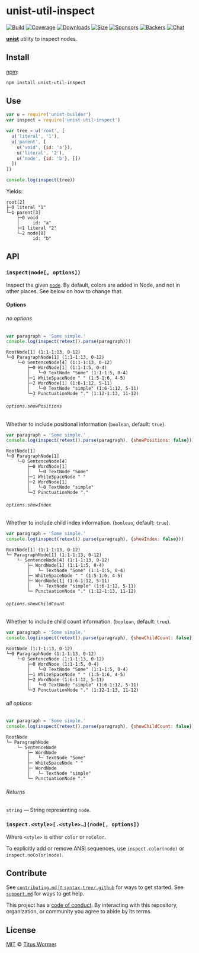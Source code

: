 # unist-util-inspect

[![Build][build-badge]][build]
[![Coverage][coverage-badge]][coverage]
[![Downloads][downloads-badge]][downloads]
[![Size][size-badge]][size]
[![Sponsors][sponsors-badge]][collective]
[![Backers][backers-badge]][collective]
[![Chat][chat-badge]][chat]

[**unist**][unist] utility to inspect nodes.

## Install

[npm][]:

```sh
npm install unist-util-inspect
```

## Use

```js
var u = require('unist-builder')
var inspect = require('unist-util-inspect')

var tree = u('root', [
  u('literal', '1'),
  u('parent', [
    u('void', {id: 'a'}),
    u('literal', '2'),
    u('node', {id: 'b'}, [])
  ])
])

console.log(inspect(tree))
```

Yields:

```text
root[2]
├─0 literal "1"
└─1 parent[3]
    ├─0 void
    │     id: "a"
    ├─1 literal "2"
    └─2 node[0]
          id: "b"
```

## API

### `inspect(node[, options])`

Inspect the given [`node`][node].
By default, colors are added in Node, and not in other places.
See below on how to change that.

#### Options

###### no options

```javascript
var paragraph = 'Some simple.'
console.log(inspect(retext().parse(paragraph)))
```

```text
RootNode[1] (1:1-1:13, 0-12)
└─0 ParagraphNode[1] (1:1-1:13, 0-12)
    └─0 SentenceNode[4] (1:1-1:13, 0-12)
        ├─0 WordNode[1] (1:1-1:5, 0-4)
        │   └─0 TextNode "Some" (1:1-1:5, 0-4)
        ├─1 WhiteSpaceNode " " (1:5-1:6, 4-5)
        ├─2 WordNode[1] (1:6-1:12, 5-11)
        │   └─0 TextNode "simple" (1:6-1:12, 5-11)
        └─3 PunctuationNode "." (1:12-1:13, 11-12)
```
###### `options.showPositions`

Whether to include positional information (`boolean`, default: `true`).

```javascript
var paragraph = 'Some simple.'
console.log(inspect(retext().parse(paragraph), {showPositions: false}))
```

```text
RootNode[1]
└─0 ParagraphNode[1]
    └─0 SentenceNode[4]
        ├─0 WordNode[1]
        │   └─0 TextNode "Some"
        ├─1 WhiteSpaceNode " "
        ├─2 WordNode[1]
        │   └─0 TextNode "simple"
        └─3 PunctuationNode "."
```

###### `options.showIndex`

Whether to include child index information. (`boolean`, default: `true`).

```javascript
var paragraph = 'Some simple.'
console.log(inspect(retext().parse(paragraph), {showIndex: false}))
```

```text
RootNode[1] (1:1-1:13, 0-12)
└─ ParagraphNode[1] (1:1-1:13, 0-12)
    └─ SentenceNode[4] (1:1-1:13, 0-12)
        ├─ WordNode[1] (1:1-1:5, 0-4)
        │   └─ TextNode "Some" (1:1-1:5, 0-4)
        ├─ WhiteSpaceNode " " (1:5-1:6, 4-5)
        ├─ WordNode[1] (1:6-1:12, 5-11)
        │   └─ TextNode "simple" (1:6-1:12, 5-11)
        └─ PunctuationNode "." (1:12-1:13, 11-12)
```

###### `options.showChildCount`

Whether to include child count information. (`boolean`, default: `true`).

```javascript
var paragraph = 'Some simple.'
console.log(inspect(retext().parse(paragraph), {showChildCount: false}))
```

```text
RootNode (1:1-1:13, 0-12)
└─0 ParagraphNode (1:1-1:13, 0-12)
    └─0 SentenceNode (1:1-1:13, 0-12)
        ├─0 WordNode (1:1-1:5, 0-4)
        │   └─0 TextNode "Some" (1:1-1:5, 0-4)
        ├─1 WhiteSpaceNode " " (1:5-1:6, 4-5)
        ├─2 WordNode (1:6-1:12, 5-11)
        │   └─0 TextNode "simple" (1:6-1:12, 5-11)
        └─3 PunctuationNode "." (1:12-1:13, 11-12)
```
###### all options

```javascript
var paragraph = 'Some simple.'
console.log(inspect(retext().parse(paragraph), {showChildCount: false}))
```

```text
RootNode
└─ ParagraphNode
    └─ SentenceNode
        ├─ WordNode
        │   └─ TextNode "Some"
        ├─ WhiteSpaceNode " "
        ├─ WordNode
        │   └─ TextNode "simple"
        └─ PunctuationNode "."
```

###### Returns

`string` — String representing `node`.

### `inspect.<style>[.<style>…](node[, options])`

Where `<style>` is either `color` or `noColor`.

To explicitly add or remove ANSI sequences, use `inspect.color(node)` or
`inspect.noColor(node)`.

## Contribute

See [`contributing.md` in `syntax-tree/.github`][contributing] for ways to get
started.
See [`support.md`][support] for ways to get help.

This project has a [code of conduct][coc].
By interacting with this repository, organization, or community you agree to
abide by its terms.

## License

[MIT][license] © [Titus Wormer][author]

<!-- Definition -->

[build-badge]: https://img.shields.io/travis/syntax-tree/unist-util-inspect.svg

[build]: https://travis-ci.org/syntax-tree/unist-util-inspect

[coverage-badge]: https://img.shields.io/codecov/c/github/syntax-tree/unist-util-inspect.svg

[coverage]: https://codecov.io/github/syntax-tree/unist-util-inspect

[downloads-badge]: https://img.shields.io/npm/dm/unist-util-inspect.svg

[downloads]: https://www.npmjs.com/package/unist-util-inspect

[size-badge]: https://img.shields.io/bundlephobia/minzip/unist-util-inspect.svg

[size]: https://bundlephobia.com/result?p=unist-util-inspect

[sponsors-badge]: https://opencollective.com/unified/sponsors/badge.svg

[backers-badge]: https://opencollective.com/unified/backers/badge.svg

[collective]: https://opencollective.com/unified

[chat-badge]: https://img.shields.io/badge/chat-spectrum-7b16ff.svg

[chat]: https://spectrum.chat/unified/syntax-tree

[unist]: https://github.com/syntax-tree/unist

[npm]: https://docs.npmjs.com/cli/install

[node]: https://github.com/syntax-tree/unist#node

[license]: license

[author]: https://wooorm.com

[contributing]: https://github.com/syntax-tree/.github/blob/master/contributing.md

[support]: https://github.com/syntax-tree/.github/blob/master/support.md

[coc]: https://github.com/syntax-tree/.github/blob/master/code-of-conduct.md
